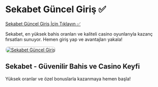 <h1>Sekabet Güncel Giriş ✅</h1>

<a href="http://www.redly.vip/3A5tsFl">Sekabet Güncel Giriş İçin Tıklayın ✅</a> 

<p>Sekabet, en yüksek bahis oranları ve kaliteli casino oyunlarıyla kazanç fırsatları sunuyor. Hemen giriş yap ve avantajları yakala!</p>

<a href="http://www.redly.vip/3A5tsFl" title="Sekabet Güncel Adres">
  <img src="https://i.ibb.co/MkY55wf/photo-2025-01-15-16-52-46.jpg" alt="Sekabet Güncel Giriş" style="max-width: 100%; border: 2px solid #ddd; border-radius: 10px;">
</a>

<h2>Sekabet - Güvenilir Bahis ve Casino Keyfi</h2>

<p>Yüksek oranlar ve özel bonuslarla kazanmaya hemen başla!</p>
